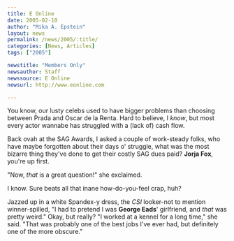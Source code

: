 ```yaml
---
title: E Online
date: 2005-02-10
author: "Mika A. Epstein"
layout: news
permalink: /news/2005/:title/
categories: [News, Articles]
tags: ["2005"]

newstitle: "Members Only"
newsauthor: Staff
newssource: E Online
newsurl: http://www.eonline.com

---
```

You know, our lusty celebs used to have bigger problems than choosing between Prada and Oscar de la Renta. Hard to believe, I *know*, but most every actor wannabe has struggled with a (lack of) cash flow.

Back ovah at the SAG Awards, I asked a couple of work-steady folks, who have maybe forgotten about their days o' struggle, what was the most bizarre thing they've done to get their costly SAG dues paid? **Jorja Fox**, you're up first.

"Now, *that* is a great question!" she exclaimed.

I know. Sure beats all that inane how-do-you-feel crap, huh?

Jazzed up in a white Spandex-y dress, the *CSI* looker-not to mention winner-spilled, "I had to pretend I was **George Eads**' girlfriend, and *that* was pretty weird." Okay, but really? "I worked at a kennel for a long time," she said. "That was probably one of the best jobs I've ever had, but definitely one of the more obscure."

